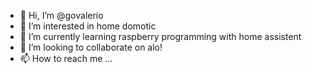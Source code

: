 - 👋 Hi, I’m @govalerio
- 👀 I’m interested in home domotic 
- 🌱 I’m currently learning raspberry programming with home assistent
- 💞️ I’m looking to collaborate on alo!
- 📫 How to reach me ...

<!---
govalerio/govalerio is a ✨ special ✨ repository because its `README.md` (this file) appears on your GitHub profile.
You can click the Preview link to take a look at your changes.
--->
